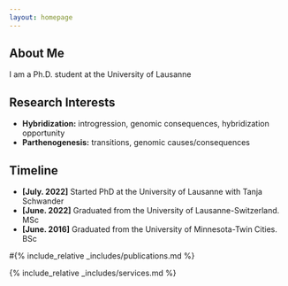 ```yaml
---
layout: homepage
---
```


## About Me

I am a Ph.D. student at the University of Lausanne  

## Research Interests

- **Hybridization:** introgression, genomic consequences, hybridization opportunity
- **Parthenogenesis:** transitions, genomic causes/consequences

## Timeline

- **[July. 2022]** Started PhD at the University of Lausanne with Tanja Schwander
- **[June. 2022]** Graduated from the University of Lausanne-Switzerland. MSc
- **[June. 2016]** Graduated from the University of Minnesota-Twin Cities. BSc

#{% include_relative _includes/publications.md %}

{% include_relative _includes/services.md %}
